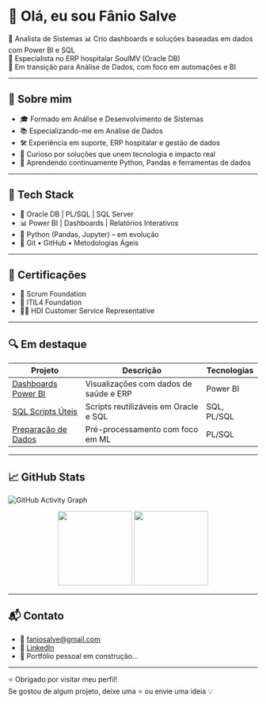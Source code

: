 # 👋 Olá, eu sou Fânio Salve

💼 Analista de Sistemas
📊 Crio dashboards e soluções baseadas em dados com Power BI e SQL  
🏥 Especialista no ERP hospitalar SoulMV (Oracle DB)  
🎯 Em transição para Análise de Dados, com foco em automações e BI  

---

## 🧠 Sobre mim

- 🎓 Formado em Análise e Desenvolvimento de Sistemas  
- 📚 Especializando-me em Análise de Dados  
- 🛠️ Experiência em suporte, ERP hospitalar e gestão de dados  
- 🚀 Curioso por soluções que unem tecnologia e impacto real  
- 🌱 Aprendendo continuamente Python, Pandas e ferramentas de dados  

---

## 🧰 Tech Stack

- 💾 Oracle DB | PL/SQL | SQL Server  
- 📊 Power BI | Dashboards | Relatórios Interativos  
- 🐍 Python (Pandas, Jupyter) – em evolução  
- 🔧 Git • GitHub • Metodologias Ágeis  

---

## 📜 Certificações

- 🧩 Scrum Foundation  
- 📘 ITIL4 Foundation  
- 🧑‍💼 HDI Customer Service Representative  

---

## 🔍 Em destaque

| Projeto | Descrição | Tecnologias |
|--------|-----------|-------------|
| [Dashboards Power BI](https://github.com/Fanio-Hub/Dashboards-PowerBI) | Visualizações com dados de saúde e ERP | Power BI |
| [SQL Scripts Úteis](https://github.com/Fanio-Hub/SQL-Scripts) | Scripts reutilizáveis em Oracle e SQL | SQL, PL/SQL |
| [Preparação de Dados](https://github.com/Fanio-Hub/Data-Analytics) | Pré-processamento com foco em ML | PL/SQL |

---

## 📈 GitHub Stats

![GitHub Activity Graph](https://github-readme-activity-graph.cyclic.app/graph?username=Fanio-Hub&theme=github-compact&hide_border=true)

<p align="center">
  <img src="https://github-readme-stats.vercel.app/api?username=Fanio-Hub&show_icons=true&theme=tokyonight" height="150" />
  <img src="https://github-readme-stats.vercel.app/api/top-langs/?username=Fanio-Hub&layout=compact&theme=tokyonight" height="150" />
</p>

---

## 📬 Contato

- 📧 faniosalve@gmail.com  
- 💼 [LinkedIn](https://www.linkedin.com/in/faniosalve/)  
- 🧭 Portfólio pessoal em construção...

---

⭐ Obrigado por visitar meu perfil!  
Se gostou de algum projeto, deixe uma ⭐ ou envie uma ideia 💡

